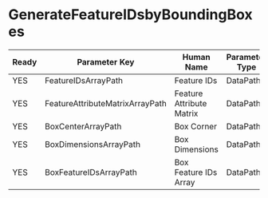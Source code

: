 # GenerateFeatureIDsbyBoundingBoxes #

| Ready | Parameter Key | Human Name | Parameter Type | Parameter Class |
|-------|---------------|------------|-----------------|----------------|
| YES | FeatureIDsArrayPath | Feature IDs | DataPath | ArrayCreationParameter |
| YES | FeatureAttributeMatrixArrayPath | Feature Attribute Matrix | DataPath | DataGroupCreationParameter |
| YES | BoxCenterArrayPath | Box Corner | DataPath | ArraySelectionParameter |
| YES | BoxDimensionsArrayPath | Box Dimensions | DataPath | ArraySelectionParameter |
| YES | BoxFeatureIDsArrayPath | Box Feature IDs Array | DataPath | ArraySelectionParameter |
